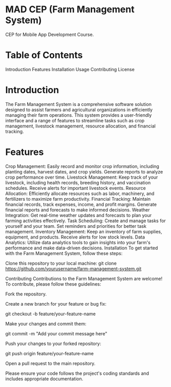 # MAD CEP (Farm Management System)

CEP for Mobile App Development Course.

# Table of Contents
Introduction
Features
Installation
Usage
Contributing
License
# Introduction
The Farm Management System is a comprehensive software solution designed to assist farmers and agricultural organizations in efficiently managing their farm operations. This system provides a user-friendly interface and a range of features to streamline tasks such as crop management, livestock management, resource allocation, and financial tracking.

# Features
Crop Management: Easily record and monitor crop information, including planting dates, harvest dates, and crop yields. Generate reports to analyze crop performance over time.
Livestock Management: Keep track of your livestock, including health records, breeding history, and vaccination schedules. Receive alerts for important livestock events.
Resource Allocation: Efficiently allocate resources such as labor, machinery, and fertilizers to maximize farm productivity.
Financial Tracking: Maintain financial records, track expenses, income, and profit margins. Generate financial reports and forecasts to make informed decisions.
Weather Integration: Get real-time weather updates and forecasts to plan your farming activities effectively.
Task Scheduling: Create and manage tasks for yourself and your team. Set reminders and priorities for better task management.
Inventory Management: Keep an inventory of farm supplies, equipment, and products. Receive alerts for low stock levels.
Data Analytics: Utilize data analytics tools to gain insights into your farm's performance and make data-driven decisions.
Installation
To get started with the Farm Management System, follow these steps:

Clone this repository to your local machine:
git clone https://github.com/yourusername/farm-management-system.git

Contributing
Contributions to the Farm Management System are welcome! To contribute, please follow these guidelines:

Fork the repository.

Create a new branch for your feature or bug fix:

git checkout -b feature/your-feature-name

Make your changes and commit them:

git commit -m "Add your commit message here"

Push your changes to your forked repository:

git push origin feature/your-feature-name

Open a pull request to the main repository.

Please ensure your code follows the project's coding standards and includes appropriate documentation.

